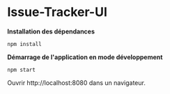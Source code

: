 Issue-Tracker-UI
================

**Installation des dépendances**
```
npm install
```

**Démarrage de l'application en mode développement**
```
npm start
```

Ouvrir http://localhost:8080 dans un navigateur.
